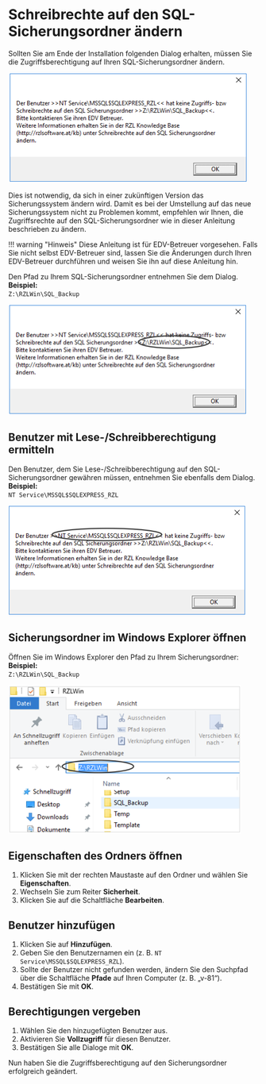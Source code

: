 # Schreibrechte auf den SQL-Sicherungsordner ändern

Sollten Sie am Ende der Installation folgenden Dialog erhalten, müssen Sie die Zugriffsberechtigung auf Ihren SQL-Sicherungsordner ändern.   

![SQL Backuppfad](img/schreibrechte_sqlsicherungesordner_meldung.png)

Dies ist notwendig, da sich in einer zukünftigen Version das Sicherungssystem ändern wird. Damit es bei der Umstellung auf das neue Sicherungssystem nicht zu Problemen kommt, empfehlen wir Ihnen, die Zugriffsrechte auf den SQL-Sicherungsordner wie in dieser Anleitung beschrieben zu ändern.

!!! warning "Hinweis"
    Diese Anleitung ist für EDV-Betreuer vorgesehen. Falls Sie nicht selbst EDV-Betreuer sind, lassen Sie die Änderungen durch Ihren EDV-Betreuer durchführen und weisen Sie ihn auf diese Anleitung hin.

Den Pfad zu Ihrem SQL-Sicherungsordner entnehmen Sie dem Dialog.  
**Beispiel:**  
`Z:\RZLWin\SQL_Backup`

![SQL Backuppfad](img/schreibrechte_sqlsicherungesordner_sqlbackup_pfad.png)

## Benutzer mit Lese-/Schreibberechtigung ermitteln

Den Benutzer, dem Sie Lese-/Schreibberechtigung auf den SQL-Sicherungsordner gewähren müssen, entnehmen Sie ebenfalls dem Dialog.  
**Beispiel:**  
`NT Service\MSSQL$SQLEXPRESS_RZL`

![Serviceaccount](img/schreibrechte_sqlsicherungesordner_serviceaccount.png)

## Sicherungsordner im Windows Explorer öffnen

Öffnen Sie im Windows Explorer den Pfad zu Ihrem Sicherungsordner:  
**Beispiel:**  
`Z:\RZLWin\SQL_Backup`

![Explorer](img/schreibrechte_sqlsicherungesordner_explorer.png)

## Eigenschaften des Ordners öffnen

1. Klicken Sie mit der rechten Maustaste auf den Ordner und wählen Sie **Eigenschaften**.
2. Wechseln Sie zum Reiter **Sicherheit**.
3. Klicken Sie auf die Schaltfläche **Bearbeiten**.

## Benutzer hinzufügen

1. Klicken Sie auf **Hinzufügen**.
2. Geben Sie den Benutzernamen ein (z. B. `NT Service\MSSQL$SQLEXPRESS_RZL`).
3. Sollte der Benutzer nicht gefunden werden, ändern Sie den Suchpfad über die Schaltfläche **Pfade** auf Ihren Computer (z. B. „v-81“).
4. Bestätigen Sie mit **OK**.

## Berechtigungen vergeben

1. Wählen Sie den hinzugefügten Benutzer aus.
2. Aktivieren Sie **Vollzugriff** für diesen Benutzer.
3. Bestätigen Sie alle Dialoge mit **OK**.

Nun haben Sie die Zugriffsberechtigung auf den Sicherungsordner erfolgreich geändert.